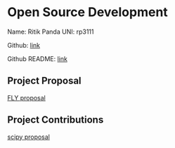 # Open Source Development

Name: Ritik Panda
UNI: rp3111

Github: [link](https://github.com/Ritik3111)

Github README: [link](https://github.com/Ritik3111/Ritik3111/blob/main/README.md)


## Project Proposal

[FLY proposal](../projects/python/Fly.md)

## Project Contributions
[scipy proposal](../projects/python/scipy.md)
